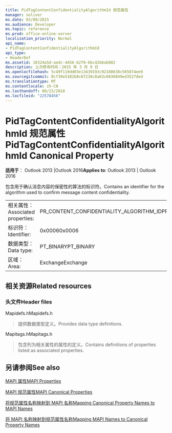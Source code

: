 ```yaml
---
title: PidTagContentConfidentialityAlgorithmId 规范属性
manager: soliver
ms.date: 03/09/2015
ms.audience: Developer
ms.topic: reference
ms.prod: office-online-server
localization_priority: Normal
api_name:
- PidTagContentConfidentialityAlgorithmId
api_type:
- HeaderDef
ms.assetid: 18324a5d-aedc-4456-b2f0-6bc42b6ab882
description: 上次修改时间：2015 年 3 月 9 日
ms.openlocfilehash: 5c49f119dd03e13439193c92168638c565074ee9
ms.sourcegitcommit: 0cf39e5382b8c6f236c8a63c6036849ed3527ded
ms.translationtype: MT
ms.contentlocale: zh-CN
ms.lasthandoff: 08/23/2018
ms.locfileid: "22578456"
---
```

# <a name="pidtagcontentconfidentialityalgorithmid-canonical-property"></a><span data-ttu-id="9edd9-103">PidTagContentConfidentialityAlgorithmId 规范属性</span><span class="sxs-lookup"><span data-stu-id="9edd9-103">PidTagContentConfidentialityAlgorithmId Canonical Property</span></span>

  
  
<span data-ttu-id="9edd9-104">**适用于**： Outlook 2013 |Outlook 2016</span><span class="sxs-lookup"><span data-stu-id="9edd9-104">**Applies to**: Outlook 2013 | Outlook 2016</span></span> 
  
<span data-ttu-id="9edd9-105">包含用于确认消息内容的保密性的算法的标识符。</span><span class="sxs-lookup"><span data-stu-id="9edd9-105">Contains an identifier for the algorithm used to confirm message content confidentiality.</span></span>
  
|||
|:-----|:-----|
|<span data-ttu-id="9edd9-106">相关属性：</span><span class="sxs-lookup"><span data-stu-id="9edd9-106">Associated properties:</span></span>  <br/> |<span data-ttu-id="9edd9-107">PR_CONTENT_CONFIDENTIALITY_ALGORITHM_ID</span><span class="sxs-lookup"><span data-stu-id="9edd9-107">PR_CONTENT_CONFIDENTIALITY_ALGORITHM_ID</span></span>  <br/> |
|<span data-ttu-id="9edd9-108">标识符：</span><span class="sxs-lookup"><span data-stu-id="9edd9-108">Identifier:</span></span>  <br/> |<span data-ttu-id="9edd9-109">0x0006</span><span class="sxs-lookup"><span data-stu-id="9edd9-109">0x0006</span></span>  <br/> |
|<span data-ttu-id="9edd9-110">数据类型：</span><span class="sxs-lookup"><span data-stu-id="9edd9-110">Data type:</span></span>  <br/> |<span data-ttu-id="9edd9-111">PT_BINARY</span><span class="sxs-lookup"><span data-stu-id="9edd9-111">PT_BINARY</span></span>  <br/> |
|<span data-ttu-id="9edd9-112">区域：</span><span class="sxs-lookup"><span data-stu-id="9edd9-112">Area:</span></span>  <br/> |<span data-ttu-id="9edd9-113">Exchange</span><span class="sxs-lookup"><span data-stu-id="9edd9-113">Exchange</span></span>  <br/> |
   
## <a name="related-resources"></a><span data-ttu-id="9edd9-114">相关资源</span><span class="sxs-lookup"><span data-stu-id="9edd9-114">Related resources</span></span>

### <a name="header-files"></a><span data-ttu-id="9edd9-115">头文件</span><span class="sxs-lookup"><span data-stu-id="9edd9-115">Header files</span></span>

<span data-ttu-id="9edd9-116">Mapidefs.h</span><span class="sxs-lookup"><span data-stu-id="9edd9-116">Mapidefs.h</span></span>
  
> <span data-ttu-id="9edd9-117">提供数据类型定义。</span><span class="sxs-lookup"><span data-stu-id="9edd9-117">Provides data type definitions.</span></span>
    
<span data-ttu-id="9edd9-118">Mapitags.h</span><span class="sxs-lookup"><span data-stu-id="9edd9-118">Mapitags.h</span></span>
  
> <span data-ttu-id="9edd9-119">包含列为相关属性的属性的定义。</span><span class="sxs-lookup"><span data-stu-id="9edd9-119">Contains definitions of properties listed as associated properties.</span></span>
    
## <a name="see-also"></a><span data-ttu-id="9edd9-120">另请参阅</span><span class="sxs-lookup"><span data-stu-id="9edd9-120">See also</span></span>



[<span data-ttu-id="9edd9-121">MAPI 属性</span><span class="sxs-lookup"><span data-stu-id="9edd9-121">MAPI Properties</span></span>](mapi-properties.md)
  
[<span data-ttu-id="9edd9-122">MAPI 规范属性</span><span class="sxs-lookup"><span data-stu-id="9edd9-122">MAPI Canonical Properties</span></span>](mapi-canonical-properties.md)
  
[<span data-ttu-id="9edd9-123">将规范属性名称映射到 MAPI 名称</span><span class="sxs-lookup"><span data-stu-id="9edd9-123">Mapping Canonical Property Names to MAPI Names</span></span>](mapping-canonical-property-names-to-mapi-names.md)
  
[<span data-ttu-id="9edd9-124">将 MAPI 名称映射到规范属性名称</span><span class="sxs-lookup"><span data-stu-id="9edd9-124">Mapping MAPI Names to Canonical Property Names</span></span>](mapping-mapi-names-to-canonical-property-names.md)


